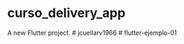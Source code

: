 # curso_delivery_app

A new Flutter project.
#   j c u e l l a r v 1 9 6 6  
 #   f l u t t e r - e j e m p l o - 0 1  
 